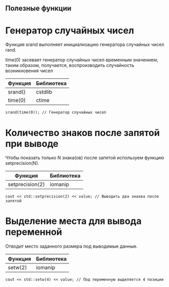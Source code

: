 ## Полезные функции

# Генератор случайных чисел

Функция srand выполняет инициализацию генератора случайных чисел rand. 

time(0) засевает генератор случайных чисел временным значением, таким образом, получается, воспроизводить случайность возникновения чисел

| Функция          | Библиотека       |
| -------------    |-------------     |
|  srand()         | cstdlib          |
|  time(0)         | ctime            |

    srand(time(0)); // Генератор случайных чисел
            
# Количество знаков после запятой при выводе 

Чтобы показать только N знака(ов) после запятой используем функцию setprecision(N).

| Функция          | Библиотека       |
| -------------    |-------------     |
|  setprecision(2) | iomanip          |

    cout << std::setprecision(2) << value; // Выводить два знаква после запятой

# Выделение места для вывода переменной

Отводит место заданного размера под выводимые данные.

| Функция          | Библиотека       |
| -------------    |-------------     |
|  setw(2)         | iomanip          |

    cout << std::setw(4) << value; // Под переменную выделяется 4 позиции

